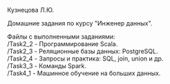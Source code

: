 Кузнецова Л.Ю.  
  
Домашние задания по курсу "Инженер данных".  
  
  
Файлы с выполненными заданиями:  
/Task2_2 - Программирование Scala.  
/Task2_3 - Реляционные базы данных: PostgreSQL.  
/Task2_4 - Запросы и практика: SQL, join, union и др.  
/Task3_3 - Команды Spark.  
/Task4_1 - Машинное обучение на больших данных.

